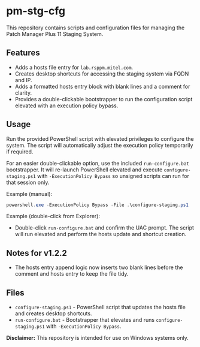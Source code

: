# pm-stg-cfg

This repository contains scripts and configuration files for managing the Patch Manager Plus 11 Staging System.

## Features
- Adds a hosts file entry for `lab.rsppm.mitel.com`.
- Creates desktop shortcuts for accessing the staging system via FQDN and IP.
- Adds a formatted hosts entry block with blank lines and a comment for clarity.
- Provides a double-clickable bootstrapper to run the configuration script elevated with an execution policy bypass.

## Usage
Run the provided PowerShell script with elevated privileges to configure the system. The script will automatically adjust the execution policy temporarily if required.

For an easier double-clickable option, use the included `run-configure.bat` bootstrapper. It will re-launch PowerShell elevated and execute `configure-staging.ps1` with `-ExecutionPolicy Bypass` so unsigned scripts can run for that session only.

Example (manual):

```powershell
powershell.exe -ExecutionPolicy Bypass -File .\configure-staging.ps1
```

Example (double-click from Explorer):

- Double-click `run-configure.bat` and confirm the UAC prompt. The script will run elevated and perform the hosts update and shortcut creation.

## Notes for v1.2.2
- The hosts entry append logic now inserts two blank lines before the comment and hosts entry to keep the file tidy.

## Files
- `configure-staging.ps1` - PowerShell script that updates the hosts file and creates desktop shortcuts.
- `run-configure.bat` - Bootstrapper that elevates and runs `configure-staging.ps1` with `-ExecutionPolicy Bypass`.

**Disclaimer:**
This repository is intended for use on Windows systems only.